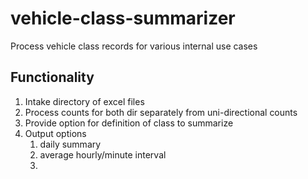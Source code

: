 # vehicle-class-summarizer
 Process vehicle class records for various internal use cases 

## Functionality 

1. Intake directory of excel files
2. Process counts for both dir separately from uni-directional counts
3. Provide option for definition of class to summarize
4. Output options
    1. daily summary
    2. average hourly/minute interval 
    3. 

